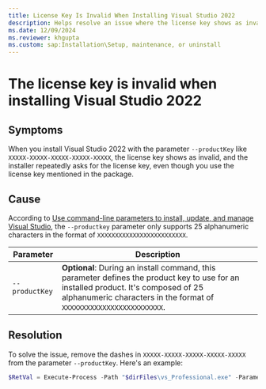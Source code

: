 ```yaml
---
title: License Key Is Invalid When Installing Visual Studio 2022
description: Helps resolve an issue where the license key shows as invalid even though the license key is mentioned in the package when installing Visual Studio 2022.
ms.date: 12/09/2024
ms.reviewer: khgupta
ms.custom: sap:Installation\Setup, maintenance, or uninstall
---
```


# The license key is invalid when installing Visual Studio 2022

## Symptoms

When you install Visual Studio 2022 with the parameter `--productKey` like `XXXXX-XXXXX-XXXXX-XXXXX-XXXXX`, the license key shows as invalid, and the installer repeatedly asks for the license key, even though you use the license key mentioned in the package.

## Cause

According to [Use command-line parameters to install, update, and manage Visual Studio](/visualstudio/install/use-command-line-parameters-to-install-visual-studio), the `--productkey` parameter only supports 25 alphanumeric characters in the format of `XXXXXXXXXXXXXXXXXXXXXXXXX`.

| Parameter      | Description                                                 |
|-----------------|-------------------------------------------------------------|
| `--productKey`  | **Optional**: During an install command, this parameter defines the product key to use for an installed product. It's composed of 25 alphanumeric characters in the format of `XXXXXXXXXXXXXXXXXXXXXXXXX`.|

## Resolution

To solve the issue, remove the dashes in `XXXXX-XXXXX-XXXXX-XXXXX-XXXXX` from the parameter `--productKey`. Here's an example:

```powershell
$RetVal = Execute-Process -Path "$dirFiles\vs_Professional.exe" -Parameters "--add Microsoft.VisualStudio.Workload.Data --add Microsoft.VisualStudio.Workload.DataScience --add Microsoft.VisualStudio.Workload.ManagedDesktop --locale en-US --quiet --wait --norestart --productKey XXXXXXXXXXXXXXXXXXXXXXXXX" -PassThru
```

